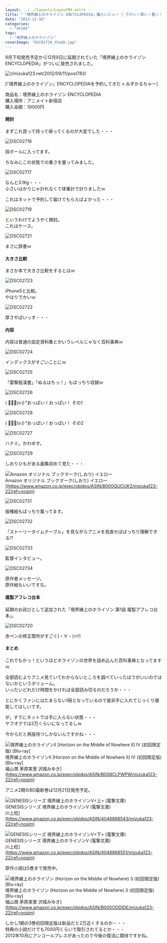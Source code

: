 ```yaml
---
layout: ../../layouts/LayoutMd.astro
title: "「境界線上のホライゾン ENCYCLOPEDIA」購入レビュー | でかい！厚い！重い！"
date: "2012-12-10"
categories: 
  - "anime"
tags: 
  - "境界線上のホライゾン"
coverImage: "DSC02719_thumb.jpg"
---
```


9月下旬発売予定から12月8日に延期されていた「境界線上のホライゾン ENCYCLOPEDIA」がついに発売されました。

![//mizuka123.net/2012/09/11/post783/](http://capture.heartrails.com/200x150/cool/1355154818908?//mizuka123.net/2012/09/11/post783/ "『境界線上のホライゾン』ENCYCLOPEDIAを予約してきた » みずかるちゃー")


[『境界線上のホライゾン』ENCYCLOPEDIAを予約してきた » みずかるちゃー]

商品名：境界線上のホライゾン ENCYCLOPEDIA  
購入場所：アニメイト新宿店  
購入金額：10000円

#### 開封

まずこれ買って持って帰ってくるのが大変でした・・・

![DSC02718](/archive/images/DSC02718_thumb.jpg "DSC02718")


段ボールに入ってます。

ちなみにこの状態での重さを量ってみました。

![DSC02717](/archive/images/DSC02717_thumb.jpg "DSC02717")


なんと3.1Kg・・・  
小さいはかりじゃ計れなくて体重計で計りましたｗ

これはネットで予約して届けてもらえばよかった・・・

![DSC02719](/archive/images/DSC02719_thumb.jpg "DSC02719")


というわけでようやく開封。  
これはケース。

![DSC02721](/archive/images/DSC02721_thumb.jpg "DSC02721")


まさに辞書ｗ

#### 大きさ比較

まさか本で大きさ比較をするとはｗ

![DSC02723](/archive/images/DSC02723_thumb1.jpg "DSC02723")


iPhone5と比較。  
やはりでかいｗ

![DSC02722](/archive/images/DSC02722_thumb.jpg "DSC02722")


厚さやばいっす・・・

#### 内容

内容は普通の設定資料集とかいうレベルじゃなく百科事典ｗ

![DSC02724](/archive/images/DSC02724_thumb.jpg "DSC02724")


インデックスがすごいことにｗ

![DSC02725](/archive/images/DSC02725_thumb.jpg "DSC02725")


「雷撃股漢書」「ぬるはちっ！」もばっちり収録ｗ

![DSC02726](/archive/images/DSC02726_thumb.jpg "DSC02726")


( ﾟ∀ﾟ)o彡°おっぱい！おっぱい！ その1

![DSC02728](/archive/images/DSC02728_thumb.jpg "DSC02728")


( ﾟ∀ﾟ)o彡°おっぱい！おっぱい！ その2

![DSC02727](/archive/images/DSC02727_thumb.jpg "DSC02727")


ハナミ。かわゆす。

![DSC02729](/archive/images/DSC02729_thumb.jpg "DSC02729")


しおりひもがある画集初めて見た・・・

![Amazon オリジナル ブックマーク(しおり) イエロー](/archive/images/31-1OIO7P1L._SL160_.jpg)  
Amazon オリジナル ブックマーク(しおり) イエロー  
](https://www.amazon.co.jp/exec/obidos/ASIN/B000QUCUK2/mizuka123-22/ref=nosim)

![DSC02731](/archive/images/DSC02731_thumb.jpg "DSC02731")


版権絵もばっちり載ってます。

![DSC02732](/archive/images/DSC02732_thumb.jpg "DSC02732")


「ストーリータイムテーブル」を見ながらアニメを見直せばばっちり理解できる!?

![DSC02733](/archive/images/DSC02733_thumb.jpg "DSC02733")


監督インタビュー。

![DSC02734](/archive/images/DSC02734_thumb.jpg "DSC02734")


原作者メッセージ。  
原作絵もいいですな。

#### 複製アフレコ台本

延期のお詫びとして追加された「境界線上のホライゾン 第1話 複製アフレコ台本」。

![DSC02720](/archive/images/DSC02720_thumb.jpg "DSC02720")


赤ペンの修正箇所がすごく(・∀・)ｲｲ!!

#### まとめ

これでもかっ！というほどホライゾンの世界を詰め込んだ百科事典となってますｗ

全部読むよりアニメ見ていてわからないところを調べていったほうがいいのではないかというボリューム。  
いったいどれだけ時間をかければ全部読み切るのだろうか・・・

とにかくファンにはたまらない1冊となっているので是非手に入れてじっくり堪能してほしいです。

が，すでにネットでは手に入らない状態・・・  
ヤフオクでは2万くらいになってるしｗ

今からだと再版待つしかないんですかね・・・

![境界線上のホライゾンII [Horizon on the Middle of Nowhere II] IV (初回限定版) [Blu-ray]](/archive/images/619Obcu%2BVxL._SL160_.jpg)  
境界線上のホライゾンII \[Horizon on the Middle of Nowhere II\] IV (初回限定版) \[Blu-ray\]  
福山潤 茅原実里 沢城みゆき](https://www.amazon.co.jp/exec/obidos/ASIN/B008CLPWPW/mizuka123-22/ref=nosim)

アニメ2期のBD最新巻は12月21日発売予定。

![GENESISシリーズ 境界線上のホライゾンV<上> (電撃文庫)](/archive/images/61G3iA%2BT58L._SL160_.jpg)  
GENESISシリーズ 境界線上のホライゾンV (電撃文庫)  
川上稔](https://www.amazon.co.jp/exec/obidos/ASIN/4048868543/mizuka123-22/ref=nosim)

![GENESISシリーズ 境界線上のホライゾンV<下> (電撃文庫)](/archive/images/51kg0kl1XSL._SL160_.jpg)  
GENESISシリーズ 境界線上のホライゾンV (電撃文庫)  
川上稔](https://www.amazon.co.jp/exec/obidos/ASIN/4048868551/mizuka123-22/ref=nosim)

原作小説は5巻まで発売中。

![境界線上のホライゾン (Horizon on the Middle of Nowhere) 3 (初回限定版) [Blu-ray]](/archive/images/51OkxcfZw6L._SL160_.jpg)  
境界線上のホライゾン (Horizon on the Middle of Nowhere) 3 (初回限定版) \[Blu-ray\]  
福山潤 茅原実里 沢城みゆき](https://www.amazon.co.jp/exec/obidos/ASIN/B005ODDIDE/mizuka123-22/ref=nosim)

しかし1期の3巻初回限定版は新品だと2万近くするのか・・・  
特典の小説だけでも7000円くらいで取引されてるとか・・・  
2012年10月にアンコールプレスがあったので今後の復活に期待ですかね。
